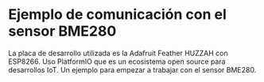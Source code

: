 # Ejemplo de comunicación con el sensor BME280

La placa de desarrollo utilizada es la Adafruit Feather HUZZAH con ESP8266.
Uso PlatformIO que es un ecosistema open source para desarrollos IoT.
Un ejemplo para empezar a trabajar con el sensor BME280.

